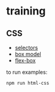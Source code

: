 # training

## CSS

* [selectors](https://www.w3schools.com/cssref/css_selectors.asp)
* [box model](https://www.w3schools.com/css/css_boxmodel.asp)
* [flex-box](https://css-tricks.com/snippets/css/a-guide-to-flexbox/)

to run examples:

    npm run html-css

